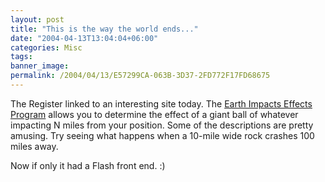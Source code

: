 ```yaml
---
layout: post
title: "This is the way the world ends..."
date: "2004-04-13T13:04:04+06:00"
categories: Misc 
tags: 
banner_image: 
permalink: /2004/04/13/E57299CA-063B-3D37-2FD772F17FD68675
---
```


The Register linked to an interesting site today. The <a href="http://www.lpl.arizona.edu/impacteffects/">Earth Impacts Effects Program</a> allows you to determine the effect of a giant ball of whatever impacting N miles from your position. Some of the descriptions are pretty amusing. Try seeing what happens when a 10-mile wide rock crashes 100 miles away.

Now if only it had a Flash front end. :)